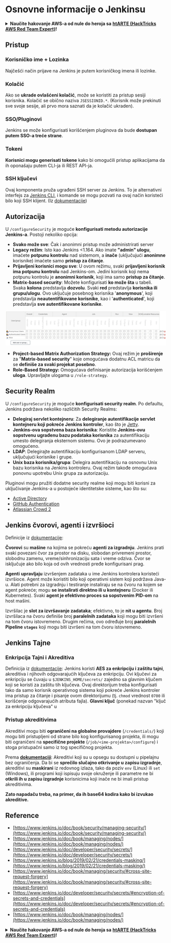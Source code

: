 # Osnovne informacije o Jenkinsu

<details>

<summary><strong>Naučite hakovanje AWS-a od nule do heroja sa</strong> <a href="https://training.hacktricks.xyz/courses/arte"><strong>htARTE (HackTricks AWS Red Team Expert)</strong></a><strong>!</strong></summary>

Drugi načini podrške HackTricks-u:

* Ako želite da vidite **vašu kompaniju reklamiranu na HackTricks-u** ili **preuzmete HackTricks u PDF formatu**, proverite [**SUBSCRIPTION PLANS**](https://github.com/sponsors/carlospolop)!
* Nabavite [**zvanični PEASS & HackTricks swag**](https://peass.creator-spring.com)
* Otkrijte [**The PEASS Family**](https://opensea.io/collection/the-peass-family), našu kolekciju ekskluzivnih [**NFT-ova**](https://opensea.io/collection/the-peass-family)
* **Pridružite se** 💬 [**Discord grupi**](https://discord.gg/hRep4RUj7f) ili [**telegram grupi**](https://t.me/peass) ili nas **pratite** na **Twitter-u** 🐦 [**@hacktricks_live**](https://twitter.com/hacktricks_live)**.**
* **Podelite svoje hakovanje trikove slanjem PR-ova na** [**HackTricks**](https://github.com/carlospolop/hacktricks) i [**HackTricks Cloud**](https://github.com/carlospolop/hacktricks-cloud) github repozitorijume.

</details>

## Pristup

### Korisničko ime + Lozinka

Najčešći način prijave na Jenkins je putem korisničkog imena ili lozinke.

### Kolačić

Ako se **ukrade ovlašćeni kolačić**, može se koristiti za pristup sesiji korisnika. Kolačić se obično naziva `JSESSIONID.*`. (Korisnik može prekinuti sve svoje sesije, ali prvo mora saznati da je kolačić ukraden).

### SSO/Pluginovi

Jenkins se može konfigurisati korišćenjem pluginova da bude **dostupan putem SSO-a treće strane**.

### Tokeni

**Korisnici mogu generisati tokene** kako bi omogućili pristup aplikacijama da ih oponašaju putem CLI-ja ili REST API-ja.

### SSH ključevi

Ovaj komponenta pruža ugrađeni SSH server za Jenkins. To je alternativni interfejs za [Jenkins CLI](https://www.jenkins.io/doc/book/managing/cli/), i komande se mogu pozvati na ovaj način koristeći bilo koji SSH klijent. (Iz [dokumentacije](https://plugins.jenkins.io/sshd/))

## Autorizacija

U `/configureSecurity` je moguće **konfigurisati metodu autorizacije Jenkins-a**. Postoji nekoliko opcija:

* **Svako može sve**: Čak i anonimni pristup može administrirati server
* **Legacy režim**: Isto kao Jenkins <1.164. Ako imate **"admin" ulogu**, imaćete **potpunu kontrolu** nad sistemom, a **inače** (uključujući **anonimne** korisnike) imaćete samo **pristup za čitanje**.
* **Prijavljeni korisnici mogu sve**: U ovom režimu, svaki **prijavljeni korisnik ima potpunu kontrolu** nad Jenkins-om. Jedini korisnik koji nema potpunu kontrolu je **anonimni korisnik**, koji ima samo **pristup za čitanje**.
* **Matrix-based security**: Možete konfigurisati **ko može šta** u tabeli. Svaka **kolona** predstavlja **dozvolu**. Svaki **red** predstavlja **korisnika ili grupu/ulogu**. Ovo uključuje posebnog korisnika '**anonymous**', koji predstavlja **neautentifikovane korisnike**, kao i '**authenticated**', koji predstavlja **sve autentifikovane korisnike**.

![](<../../.gitbook/assets/image (40).png>)

* **Project-based Matrix Authorization Strategy:** Ovaj režim je **proširenje** za "**Matrix-based security**" koje omogućava dodatnu ACL matricu da se **definiše za svaki projekat posebno**.
* **Role-Based Strategy:** Omogućava definisanje autorizacija korišćenjem **uloga**. Upravljajte ulogama u `/role-strategy`.

## **Security Realm**

U `/configureSecurity` je moguće **konfigurisati security realm**. Po defaultu, Jenkins podržava nekoliko različitih Security Realms:

* **Delegiraj servlet kontejneru**: Za **delegiranje autentifikacije servlet kontejneru koji pokreće Jenkins kontroler**, kao što je [Jetty](https://www.eclipse.org/jetty/).
* **Jenkins-ova sopstvena baza korisnika**: Koristite **Jenkins-ovu sopstvenu ugrađenu bazu podataka korisnika** za autentifikaciju umesto delegiranja eksternom sistemu. Ovo je podrazumevano omogućeno.
* **LDAP**: Delegirajte autentifikaciju konfigurisanom LDAP serveru, uključujući korisnike i grupe.
* **Unix baza korisnika/grupa**: Delegira autentifikaciju na osnovnu Unix bazu korisnika na Jenkins kontroleru. Ovaj režim takođe omogućava ponovnu upotrebu Unix grupa za autorizaciju.

Pluginovi mogu pružiti dodatne security realme koji mogu biti korisni za uključivanje Jenkins-a u postojeće identitetske sisteme, kao što su:

* [Active Directory](https://plugins.jenkins.io/active-directory)
* [GitHub Authentication](https://plugins.jenkins.io/github-oauth)
* [Atlassian Crowd 2](https://plugins.jenkins.io/crowd2)

## Jenkins čvorovi, agenti i izvršioci

Definicije iz [dokumentacije](https://www.jenkins.io/doc/book/managing/nodes/):

**Čvorovi** su **mašine** na kojima se pokreću **agenti za izgradnju**. Jenkins prati svaki povezani čvor za prostor na disku, slobodan privremeni prostor, slobodnu zamenu, vreme/sinhronizaciju sata i vreme odziva. Čvor se isključuje ako bilo koja od ovih vrednosti pređe konfigurisani prag.

**Agenti** **upravljaju** izvršenjem zadataka u ime Jenkins kontrolera koristeći izvršioce. Agent može koristiti bilo koji operativni sistem koji podržava Java-u. Alati potrebni za izgradnju i testiranje instaliraju se na čvoru na kojem se agent pokreće; mogu **se instalirati direktno ili u kontejneru** (Docker ili Kubernetes). Svaki **agent je efektivno proces sa sopstvenim PID-om** na host mašini.

Izvršilac je **slot za izvršavanje zadataka**; efektivno, to je **nit u agentu**. Broj izvršilaca na čvoru definiše broj **paralelnih zadataka** koji mogu biti izvršeni na tom čvoru istovremeno. Drugim rečima, ovo određuje broj **paralelnih Pipeline `stages`** koji mogu biti izvršeni na tom čvoru istovremeno.

## Jenkins Tajne

### Enkripcija Tajni i Akreditiva

Definicija iz [dokumentacije](https://www.jenkins.io/doc/developer/security/secrets/#encryption-of-secrets-and-credentials):
Jenkins koristi **AES za enkripciju i zaštitu tajni**, akreditiva i njihovih odgovarajućih ključeva za enkripciju. Ovi ključevi za enkripciju se čuvaju u `$JENKINS_HOME/secrets/` zajedno sa glavnim ključem koji se koristi za zaštitu tih ključeva. Ovaj direktorijum treba konfigurisati tako da samo korisnik operativnog sistema koji pokreće Jenkins kontroler ima pristup za čitanje i pisanje ovom direktorijumu (tj. `chmod` vrednost `0700` ili korišćenje odgovarajućih atributa fajla). **Glavni ključ** (ponekad nazvan "ključ za enkripciju ključeva" u
### Pristup akreditivima

Akreditivi mogu biti **ograničeni na globalne provajdere** (`/credentials/`) koji mogu biti pristupljeni od strane bilo kog konfigurisanog projekta, ili mogu biti ograničeni na **specifične projekte** (`/job/<ime-projekta>/configure`) i stoga pristupačni samo iz tog specifičnog projekta.

Prema [**dokumentaciji**](https://www.jenkins.io/blog/2019/02/21/credentials-masking/): Akreditivi koji su u opsegu su dostupni u pipelajnu bez ograničenja. Da bi se **sprečilo slučajno otkrivanje u zapisu izgradnje**, akreditivi su **maskirani** iz redovnog izlaza, tako da poziv `env` (Linux) ili `set` (Windows), ili programi koji ispisuju svoje okruženje ili parametre ne bi **otkrili ih u zapisu izgradnje** korisnicima koji inače ne bi imali pristup akreditivima.

**Zato napadaču treba, na primer, da ih base64 kodira kako bi izvukao akreditive.**

## Reference

* [https://www.jenkins.io/doc/book/security/managing-security/](https://www.jenkins.io/doc/book/security/managing-security/)
* [https://www.jenkins.io/doc/book/managing/nodes/](https://www.jenkins.io/doc/book/managing/nodes/)
* [https://www.jenkins.io/doc/developer/security/secrets/](https://www.jenkins.io/doc/developer/security/secrets/)
* [https://www.jenkins.io/blog/2019/02/21/credentials-masking/](https://www.jenkins.io/blog/2019/02/21/credentials-masking/)
* [https://www.jenkins.io/doc/book/managing/security/#cross-site-request-forgery](https://www.jenkins.io/doc/book/managing/security/#cross-site-request-forgery)
* [https://www.jenkins.io/doc/developer/security/secrets/#encryption-of-secrets-and-credentials](https://www.jenkins.io/doc/developer/security/secrets/#encryption-of-secrets-and-credentials)
* [https://www.jenkins.io/doc/book/managing/nodes/](https://www.jenkins.io/doc/book/managing/nodes/)

<details>

<summary><strong>Naučite hakovanje AWS-a od nule do heroja sa</strong> <a href="https://training.hacktricks.xyz/courses/arte"><strong>htARTE (HackTricks AWS Red Team Expert)</strong></a><strong>!</strong></summary>

Drugi načini podrške HackTricks-u:

* Ako želite da vidite **vašu kompaniju reklamiranu na HackTricks-u** ili **preuzmete HackTricks u PDF formatu** proverite [**SUBSCRIPTION PLANS**](https://github.com/sponsors/carlospolop)!
* Nabavite [**zvanični PEASS & HackTricks swag**](https://peass.creator-spring.com)
* Otkrijte [**The PEASS Family**](https://opensea.io/collection/the-peass-family), našu kolekciju ekskluzivnih [**NFT-ova**](https://opensea.io/collection/the-peass-family)
* **Pridružite se** 💬 [**Discord grupi**](https://discord.gg/hRep4RUj7f) ili [**telegram grupi**](https://t.me/peass) ili nas **pratite** na **Twitter-u** 🐦 [**@hacktricks_live**](https://twitter.com/hacktricks_live)**.**
* **Podelite svoje hakovanje trikove slanjem PR-ova na** [**HackTricks**](https://github.com/carlospolop/hacktricks) i [**HackTricks Cloud**](https://github.com/carlospolop/hacktricks-cloud) github repozitorijume.

</details>
